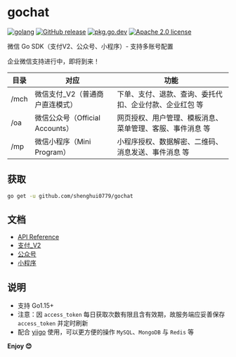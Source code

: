 # gochat

[![golang](https://img.shields.io/badge/Language-Go-green.svg?style=flat)](https://golang.org) [![GitHub release](https://img.shields.io/github/release/shenghui0779/gochat.svg)](https://github.com/shenghui0779/gochat/releases/latest) [![pkg.go.dev](https://img.shields.io/badge/dev-reference-007d9c?logo=go&logoColor=white&style=flat)](https://pkg.go.dev/github.com/shenghui0779/gochat) [![Apache 2.0 license](http://img.shields.io/badge/license-Apache%202.0-brightgreen.svg)](http://opensource.org/licenses/apache2.0)

微信 Go SDK（支付V2、公众号、小程序）- 支持多账号配置

企业微信支持进行中，即将到来！

| 目录  | 对应                         | 功能                                             |
| ---- | ---------------------------- | ----------------------------------------------- |
| /mch | 微信支付_V2（普通商户直连模式）  | 下单、支付、退款、查询、委托代扣、企业付款、企业红包 等   |
| /oa  | 微信公众号（Official Accounts）| 网页授权、用户管理、模板消息、菜单管理、客服、事件消息 等 |
| /mp  | 微信小程序（Mini Program）     | 小程序授权、数据解密、二维码、消息发送、事件消息 等      |

## 获取

```sh
go get -u github.com/shenghui0779/gochat
```

## 文档

- [API Reference](https://pkg.go.dev/github.com/shenghui0779/gochat)
- [支付_V2](https://github.com/shenghui0779/gochat/wiki/支付V2)
- [公众号](https://github.com/shenghui0779/gochat/wiki/公众号)
- [小程序](https://github.com/shenghui0779/gochat/wiki/小程序)

## 说明

- 支持 Go1.15+
- 注意：因 `access_token` 每日获取次数有限且含有效期，故服务端应妥善保存 `access_token` 并定时刷新
- 配合 [yiigo](https://github.com/shenghui0779/yiigo) 使用，可以更方便的操作 `MySQL`、`MongoDB` 与 `Redis` 等

**Enjoy 😊**
